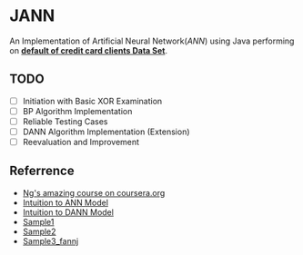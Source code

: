 # JANN
An Implementation of Artificial Neural Network(*ANN*) using Java performing on [**default of credit card clients Data Set**](http://archive.ics.uci.edu/ml/datasets/default+of+credit+card+clients).

## TODO
- [ ] Initiation with Basic XOR Examination
- [ ] BP Algorithm Implementation
- [ ] Reliable Testing Cases
- [ ] DANN Algorithm Implementation (Extension)
- [ ] Reevaluation and Improvement

## Referrence
- [Ng's amazing course on coursera.org](https://www.coursera.org/learn/machine-learning/home/week/4)
- [Intuition to ANN Model](https://en.wikipedia.org/wiki/Artificial_neural_network)
- [Intuition to DANN Model](https://github.com/yusugomori/DeepLearning)
- [Sample1](https://github.com/alexmanosca/Artificial-Neural-Network/blob/master/NeuralNetwork.java)
- [Sample2](https://github.com/dvincent1337/NeuralNetwork)
- [Sample3_fannj](https://github.com/krenfro/fannj/blob/master/src/main/java/com/googlecode/fannj/Fann.java)
